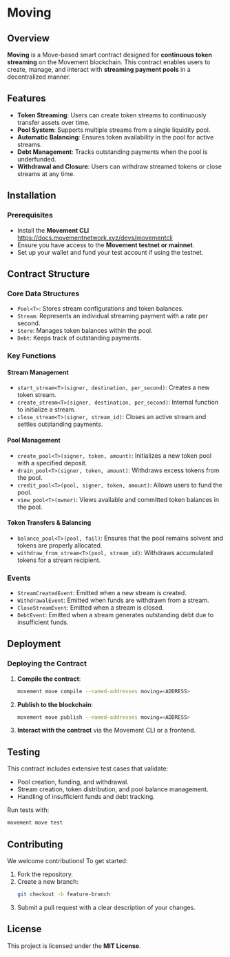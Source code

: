 # Moving

## Overview

**Moving** is a Move-based smart contract designed for **continuous token streaming** on the Movement blockchain. This contract enables users to create, manage, and interact with **streaming payment pools** in a decentralized manner.

## Features

- **Token Streaming**: Users can create token streams to continuously transfer assets over time.
- **Pool System**: Supports multiple streams from a single liquidity pool.
- **Automatic Balancing**: Ensures token availability in the pool for active streams.
- **Debt Management**: Tracks outstanding payments when the pool is underfunded.
- **Withdrawal and Closure**: Users can withdraw streamed tokens or close streams at any time.

## Installation

### **Prerequisites**
- Install the **Movement CLI** https://docs.movementnetwork.xyz/devs/movementcli
- Ensure you have access to the **Movement testnet or mainnet**.
- Set up your wallet and fund your test account if using the testnet.

## Contract Structure

### **Core Data Structures**
- `Pool<T>`: Stores stream configurations and token balances.
- `Stream`: Represents an individual streaming payment with a rate per second.
- `Store`: Manages token balances within the pool.
- `Debt`: Keeps track of outstanding payments.

### **Key Functions**

#### **Stream Management**
- `start_stream<T>(signer, destination, per_second)`: Creates a new token stream.
- `create_stream<T>(signer, destination, per_second)`: Internal function to initialize a stream.
- `close_stream<T>(signer, stream_id)`: Closes an active stream and settles outstanding payments.

#### **Pool Management**
- `create_pool<T>(signer, token, amount)`: Initializes a new token pool with a specified deposit.
- `drain_pool<T>(signer, token, amount)`: Withdraws excess tokens from the pool.
- `credit_pool<T>(pool, signer, token, amount)`: Allows users to fund the pool.
- `view_pool<T>(owner)`: Views available and committed token balances in the pool.

#### **Token Transfers & Balancing**
- `balance_pool<T>(pool, fail)`: Ensures that the pool remains solvent and tokens are properly allocated.
- `withdraw_from_stream<T>(pool, stream_id)`: Withdraws accumulated tokens for a stream recipient.

### **Events**
- `StreamCreatedEvent`: Emitted when a new stream is created.
- `WithdrawalEvent`: Emitted when funds are withdrawn from a stream.
- `CloseStreamEvent`: Emitted when a stream is closed.
- `DebtEvent`: Emitted when a stream generates outstanding debt due to insufficient funds.

## Deployment

### **Deploying the Contract**
1. **Compile the contract**:
   ```sh
   movement move compile --named-addresses moving=<ADDRESS>
   ```
2. **Publish to the blockchain**:
   ```sh
   movement move publish --named-addresses moving=<ADDRESS>
   ```
3. **Interact with the contract** via the Movement CLI or a frontend.

## Testing
This contract includes extensive test cases that validate:
- Pool creation, funding, and withdrawal.
- Stream creation, token distribution, and pool balance management.
- Handling of insufficient funds and debt tracking.

Run tests with:
```sh
movement move test
```

## Contributing
We welcome contributions! To get started:
1. Fork the repository.
2. Create a new branch:
   ```sh
   git checkout -b feature-branch
   ```
3. Submit a pull request with a clear description of your changes.

## License
This project is licensed under the **MIT License**.